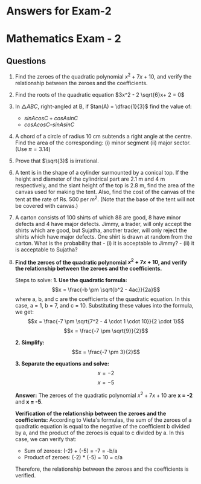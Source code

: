 # Answers for Exam-2


# Mathematics Exam - 2

## Questions

1. Find the zeroes of the quadratic polynomial $x^2+ 7x + 10$, and verify the relationship between the zeroes and the coefficients.
2. Find the roots of the quadratic equation $3x^2 - 2 \sqrt{6}x+ 2 = 0$
3.  In $\triangle ABC$, right-angled at B, if $tan(A) = \dfrac{1}{3}$ find the value of:
      - $sin A cos C + cos A sin C$
      - $cos A cos C – sin A sin C$

4.   A chord of a circle of radius 10 cm subtends a right angle at the centre. Find the area of the corresponding: (i) minor segment (ii) major sector. (Use $\pi = 3.14$)
5.   Prove that $\sqrt{3}$ is irrational.
6.   A tent is in the shape of a cylinder surmounted by a conical top. If the height and diameter of the cylindrical part are 2.1 m and 4 m respectively, and the slant height of the top is 2.8 m, find the area of the canvas used for making the tent. Also, find the cost of the canvas of the tent at the rate of Rs. 500 per $m^2$. (Note that the base of the tent will not be covered with canvas.)
7. A carton consists of 100 shirts of which 88 are good, 8 have minor defects and 4 have major defects. Jimmy, a trader, will only accept the shirts which are good, but Sujatha, another trader, will only reject the shirts which have major defects. One shirt is drawn at random from the carton. What is the probability that
         -  (i) it is acceptable to Jimmy?
         -  (ii) it is acceptable to Sujatha?




1. **Find the zeroes of the quadratic polynomial $x^2+ 7x + 10$, and verify the relationship between the zeroes and the coefficients.**

    Steps to solve:
    **1. Use the quadratic formula:**
    $$x = \frac{-b \pm \sqrt{b^2 - 4ac}}{2a}$$
    where a, b, and c are the coefficients of the quadratic equation. In this case, a = 1, b = 7, and c = 10. Substituting these values into the formula, we get:
    $$x = \frac{-7 \pm \sqrt{7^2 - 4 \cdot 1 \cdot 10}}{2 \cdot 1}$$
    $$x = \frac{-7 \pm \sqrt{9}}{2}$$
    
    **2. Simplify:**
    $$x = \frac{-7 \pm 3}{2}$$
    
    **3. Separate the equations and solve:**
    $$x = -2$$
    $$x = -5$$
    
    **Answer:**
    The zeroes of the quadratic polynomial $x^2+7x+10$ are **x = -2** and **x = -5**.
    
    **Verification of the relationship between the zeroes and the coefficients:**
    According to Vieta's formulas, the sum of the zeroes of a quadratic equation is equal to the negative of the coefficient b divided by a, and the product of the zeroes is equal to c divided by a. In this case, we can verify that:
    
    * Sum of zeroes: (-2) + (-5) = -7 = -b/a
    * Product of zeroes: (-2) * (-5) = 10 = c/a
    
    Therefore, the relationship between the zeroes and the coefficients is verified.



